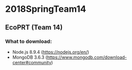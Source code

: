 # 2018SpringTeam14

## EcoPRT (Team 14)


### What to download:

* Node.js 8.9.4 (https://nodejs.org/en/) 
* MongoDB 3.6.3 (https://www.mongodb.com/download-center#community)
